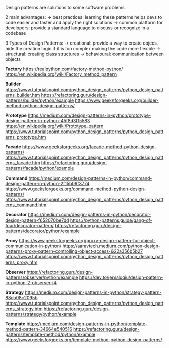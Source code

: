 Design patterns are solutions to some software problems.

2 main advantages:
    -> best practices: learning these patterns helps devs to code easier and faster and apply the right solutions
	-> common platform for developers: provide a standard language to discuss or recognize in a codebase

3 Types of Design Patterns:
    -> creational: provide a way to create objecs, hide the creation logic if it is too complex making the code more flexible
	-> structural: creating class structures
	-> behavioural: communication between objects

**Factory**
https://realpython.com/factory-method-python/
https://en.wikipedia.org/wiki/Factory_method_pattern

**Builder**
https://www.tutorialspoint.com/python_design_patterns/python_design_patterns_builder.htm
https://refactoring.guru/design-patterns/builder/python/example
https://www.geeksforgeeks.org/builder-method-python-design-patterns/

**Prototype**
https://medium.com/design-patterns-in-python/prototype-design-pattern-in-python-45f8d3f15583
https://en.wikipedia.org/wiki/Prototype_pattern
https://www.tutorialspoint.com/python_design_patterns/python_design_patterns_prototype.htm

**Facade**
https://www.geeksforgeeks.org/facade-method-python-design-patterns/
https://www.tutorialspoint.com/python_design_patterns/python_design_patterns_facade.htm
https://refactoring.guru/design-patterns/facade/python/example

**Command**
https://medium.com/design-patterns-in-python/command-design-pattern-in-python-2f15b09f3774
https://www.geeksforgeeks.org/command-method-python-design-patterns/
https://www.tutorialspoint.com/python_design_patterns/python_design_patterns_command.htm

**Decorator**
https://medium.com/design-patterns-in-python/decorator-design-pattern-f652070be7dd
https://python-patterns.guide/gang-of-four/decorator-pattern/
https://refactoring.guru/design-patterns/decorator/python/example

**Proxy**
https://www.geeksforgeeks.org/proxy-design-pattern-for-object-communication-in-python/
https://aaravtech.medium.com/python-design-patterns-proxy-pattern-controlling-object-access-622a356b5b27
https://www.tutorialspoint.com/python_design_patterns/python_design_patterns_proxy.htm

**Observer**
https://refactoring.guru/design-patterns/observer/python/example
https://dev.to/jemaloqiu/design-pattern-in-python-2-observer-j4

**Strategy**
https://medium.com/design-patterns-in-python/strategy-pattern-88cb08c2095b
https://www.tutorialspoint.com/python_design_patterns/python_design_patterns_strategy.htm
https://refactoring.guru/design-patterns/strategy/python/example

**Template**
https://medium.com/design-patterns-in-python/template-method-pattern-34664e540516
https://refactoring.guru/design-patterns/template-method/python/example
https://www.geeksforgeeks.org/template-method-python-design-patterns/
